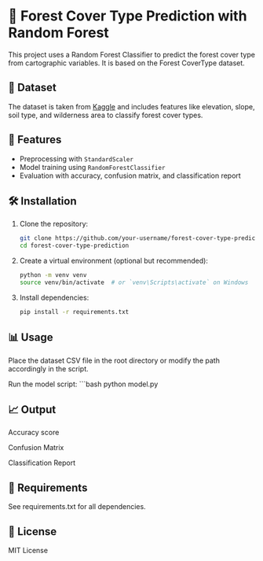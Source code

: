 # 🌲 Forest Cover Type Prediction with Random Forest

This project uses a Random Forest Classifier to predict the forest cover type from cartographic variables. It is based on the Forest CoverType dataset.

## 📂 Dataset

The dataset is taken from [Kaggle]([https://www.kaggle.com/competitions/forest-cover-type-prediction/data](https://www.kaggle.com/datasets/aswinireddy610610/forest-cover-dataset)) and includes features like elevation, slope, soil type, and wilderness area to classify forest cover types.

## 🚀 Features

- Preprocessing with `StandardScaler`
- Model training using `RandomForestClassifier`
- Evaluation with accuracy, confusion matrix, and classification report

## 🛠️ Installation

1. Clone the repository:
   ```bash
   git clone https://github.com/your-username/forest-cover-type-prediction.git
   cd forest-cover-type-prediction
2. Create a virtual environment (optional but recommended):
    ```bash
    python -m venv venv
   source venv/bin/activate  # or `venv\Scripts\activate` on Windows
3. Install dependencies:
    ```bash
    pip install -r requirements.txt
## 📊 Usage
Place the dataset CSV file in the root directory or modify the path accordingly in the script.

Run the model script:
     ```bash
     python model.py
## 📈 Output
Accuracy score

Confusion Matrix

Classification Report

## 📌 Requirements
See requirements.txt for all dependencies.

## 📄 License
MIT License




